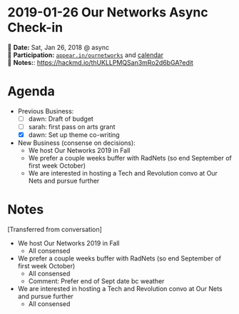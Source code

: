 # 2019-01-26 Our Networks Async Check-in
  
:date: **Date:** Sat, Jan 26, 2018 @ async  
:raising_hand: **Participation:** [`appear.in/ournetworks`](https://appear.in/ournetworks) and [calendar](https://calendar.google.com/calendar/embed?src=aers7atolh0uurlfmkoki9kikg%40group.calendar.google.com&ctz=America%2FToronto)  
:notebook: **Notes:**: https://hackmd.io/thUKLLPMQSan3mRo2d6bGA?edit  

# Agenda

- Previous Business:
  - [ ] dawn: Draft of budget
  - [ ] sarah: first pass on arts grant
  - [x] dawn: Set up theme co-writing  
- New Business (consense on decisions): 
  - We host Our Networks 2019 in Fall
  - We prefer a couple weeks buffer with RadNets (so end September of first week October)
  - We are interested in hosting a Tech and Revolution convo at Our Nets and pursue further

# Notes 

[Transferred from conversation]

- We host Our Networks 2019 in Fall
  - All consensed
- We prefer a couple weeks buffer with RadNets (so end September of first week October)
  - All consensed
  - Comment: Prefer end of Sept date bc weather
- We are interested in hosting a Tech and Revolution convo at Our Nets and pursue further
  - All consensed

